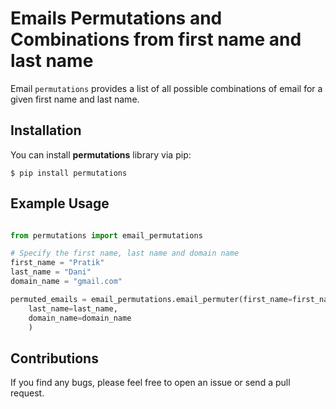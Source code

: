 # Emails Permutations and Combinations from first name and last name

Email `permutations` provides a list of all possible combinations of email for a given first name
and last name.

## Installation

You can install **permutations** library via pip:

    $ pip install permutations

## Example Usage

```python

from permutations import email_permutations

# Specify the first name, last name and domain name
first_name = "Pratik"
last_name = "Dani"
domain_name = "gmail.com"

permuted_emails = email_permutations.email_permuter(first_name=first_name,
	last_name=last_name,
	domain_name=domain_name
	)
```

## Contributions

If you find any bugs, please feel free to open an issue or send a pull request.
